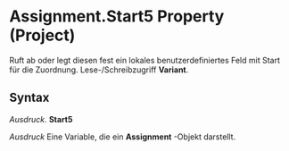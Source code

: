 
# Assignment.Start5 Property (Project)

Ruft ab oder legt diesen fest ein lokales benutzerdefiniertes Feld mit Start für die Zuordnung. Lese-/Schreibzugriff  **Variant**.


## Syntax

 _Ausdruck_. **Start5**

 _Ausdruck_ Eine Variable, die ein **Assignment** -Objekt darstellt.

